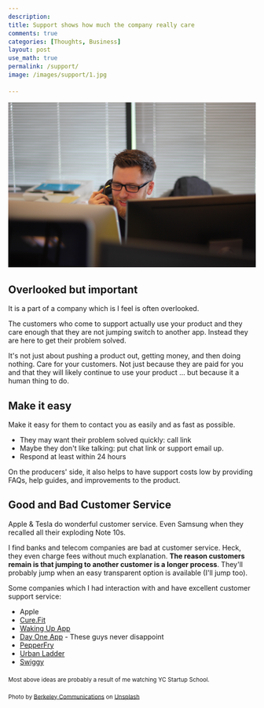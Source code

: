 ```yaml
---
description: 
title: Support shows how much the company really care
comments: true
categories: [Thoughts, Business]
layout: post
use_math: true
permalink: /support/
image: /images/support/1.jpg

---
```


![](/images/support/1.jpg)

## Overlooked but important
It is a part of a company which is I feel is often overlooked.

The customers who come to support actually use your product and they care enough that they are not jumping switch to another app. Instead they are here to get their problem solved.

It's not just about pushing a product out, getting money, and then doing nothing. Care for your customers. Not just because they are paid for you and that they will likely continue to use your product ... but because it a human thing to do.

## Make it easy

Make it easy for them to contact you as easily and as fast as possible.
- They may want their problem solved quickly: call link
- Maybe they don't like talking: put chat link or support email up.
- Respond at least within 24 hours

On the producers' side, it also helps to have support costs low by providing FAQs, help guides, and improvements to the product.

## Good and Bad Customer Service

Apple & Tesla do wonderful customer service. Even Samsung when they recalled all their exploding Note 10s.

I find banks and telecom companies are bad at customer service. Heck, they even charge fees without much explanation. **The reason customers remain is that jumping to another customer is a longer process**. They'll probably jump when an easy transparent option is available (I'll jump too).

Some companies which I had interaction with and have excellent customer support service:
- Apple
- [Cure.Fit](https://www.cure.fi)
- [Waking Up App](https://www.wakingup.com/)
- [Day One App](https://dayoneapp.com/) - These guys never disappoint
- [PepperFry](https://www.pepperfry.com/)
- [Urban Ladder](https://www.urbanladder.com/)
- [Swiggy](https://www.swiggy.com/)

<sub>Most above ideas are probably a result of me watching YC Startup School.</sub>

<sub>Photo by <a href="https://unsplash.com/@berkeleycommunications?utm_source=unsplash&amp;utm_medium=referral&amp;utm_content=creditCopyText">Berkeley Communications</a> on <a href="https://unsplash.com/s/photos/call-center?utm_source=unsplash&amp;utm_medium=referral&amp;utm_content=creditCopyText">Unsplash</a></sub>